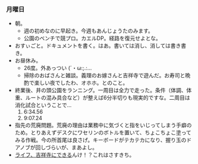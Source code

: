 ### 月曜日

* 朝。
  * 週の初めなのに早起き。今週もあんじょうたのみます。
  * 公園のベンチで競プロ。カエルDP。経路を復元せよとな。
* おすぃごと。ドキュメントを書く。はあ。書いては消し、消しては書き書き。
* お昼休み。
  * 26度。外あっつい (´・ω:;.:...
  * 掃除のおばさんと雑談。義理のお嫁さんと吉祥寺で遊んだ。お寿司と晩酌で楽しい夜でしたわ、オホホ。とのこと。
* 終業後、井の頭公園をランニング。一周目は全力で走った。条件（体調、体重、ルートの混み具合など）が整えば6分半切りも現実的ですな。二周目は消化試合ということで...
  1. 6:34.56
  2. 9:07.24
* 指先の荒廃問題。荒廃の理由は業務中に気づくと指をいじってしまう手癖のため。とりあえずデスクにワセリンのボトルを置いて、ちょこちょこ塗ってみる作戦。今の所首尾は良さげ。キーボードがテカテカになり、握り玉のドアノブが回しづらいが、まあよし。
* [ライフ、吉祥寺にできる](https://lifecorp-recruit.net/jobfind-pc/job/All/54768)んけ！？これはさすきち。